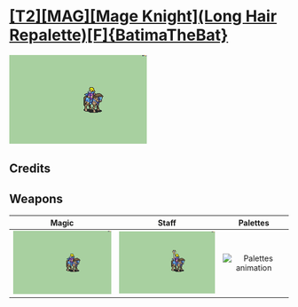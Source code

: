 # [\[T2\]\[MAG\]\[Mage Knight\]\(Long Hair Repalette\)\[F\]{BatimaTheBat}](./)

<img src="./6.%20Magic/Magic_000.png" alt="[T2][MAG][Mage Knight](Long Hair Repalette)[F]{BatimaTheBat} standing" />

## Credits



## Weapons


|Magic |Staff |Palettes |
|  :---: | :---: | :---: |
| <img alt="Magic animation" src="./6.%20Magic/Magic.gif" /> | <img alt="Staff animation" src="./7.%20Staff/Staff.gif" /> | <img alt="Palettes animation" src="./Palettes/Palettes.gif" /> |
